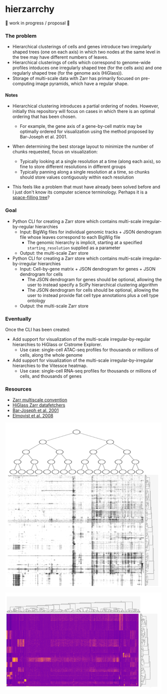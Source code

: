 # hierzarrchy

🚧 work in progress / proposal 🚧

### The problem
- Hierarchical clusterings of cells and genes introduce two irregularly shaped trees (one on each axis) in which two nodes at the same level in the tree may have different numbers of leaves.
- Hierarchical clusterings of cells which correspond to genome-wide profiles intoduces one irregularly shaped tree (for the cells axis) and one regularly shaped tree (for the genome axis (HiGlass)).
- Storage of multi-scale data with Zarr has primarily focused on pre-computing image pyramids, which have a regular shape.


#### Notes
- Hierarchical clustering introduces a partial ordering of nodes. However, initially this repository will focus on cases in which there is an optimal ordering that has been chosen.
  - For example, the gene axis of a gene-by-cell matrix may be optimally ordered for visualization using the method proposed by Bar-Joseph et al. 2001.
- When determining the best storage layout to minimize the number of chunks requested, focus on visualization:
  - Typically looking at a single resolution at a time (along each axis), so fine to store different resolutions in different groups
  - Typically panning along a single resolution at a time, so chunks should store values contiguously within each resolution

- This feels like a problem that must have already been solved before and I just don't know its computer science terminology. Perhaps it is a [space-filling tree](https://en.wikipedia.org/wiki/List_of_data_structures#Space-partitioning_trees)? 

### Goal

- Python CLI for creating a Zarr store which contains multi-scale irregular-by-regular hierarchies
  - Input: BigWig files for individual genomic tracks + JSON dendrogram file whose leaves correspond to each BigWig file
    - The genomic hierarchy is implicit, starting at a specified `starting_resolution` supplied as a parameter
  - Output: the multi-scale Zarr store
- Python CLI for creating a Zarr store which contains multi-scale irregular-by-irregular hierarchies
  - Input: Cell-by-gene matrix + JSON dendrogram for genes + JSON dendrogram for cells
    - The JSON dendrogram for genes should be optional, allowing the user to instead specify a SciPy hierarchical clustering algorithm
    - The JSON dendrogram for cells should be optional, allowing the user to instead provide flat cell type annotations plus a cell type ontology
  - Output: the multi-scale Zarr store

### Eventually
Once the CLI has been created:
- Add support for visualization of the multi-scale irregular-by-regular hierarchies to HiGlass or Cistrome Explorer.
  - Use case: single-cell ATAC-seq profiles for thousands or millions of cells, along the whole genome
- Add support for visualization of the multi-scale irregular-by-irregular hierarchies to the Vitessce heatmap.
  - Use case: single-cell RNA-seq profiles for thousands or millions of cells, and thousands of genes


### Resources
- [Zarr multiscale convention](https://github.com/zarr-developers/zarr-specs/issues/50)
- [HiGlass Zarr datafetchers](https://github.com/higlass/higlass-zarr-datafetchers)
- [Bar-Joseph et al. 2001](http://citeseerx.ist.psu.edu/viewdoc/download?doi=10.1.1.83.6798&rep=rep1&type=pdf)
- [Elmqvist et al. 2008](https://ieeexplore.ieee.org/abstract/document/4475479/)

![irregular by regular](./img/irregular-regular.png)

![irregular by irregular](./img/irregular-irregular.png)
